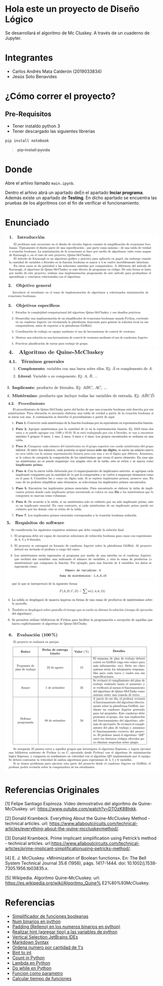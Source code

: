 # Hola este un proyecto de Diseño Lógico

Se desarrollará el algoritmo de Mc Cluskey. A través de un cuaderno de Jupyter.


# Integrantes 
- Carlos Andrés Mata Calderón (2019033834)
- Jesús Soto Benavides

# ¿Cómo correr el proyecto?

## Pre-Requisitos

- Tener instaldo python 3
- Tener descargado las siguientes librerias


```commandline
pip install notebook
```


> ~~pip install pyeda~~

 
# Donde
Abre el arhivo llamado ``main.ipynb``. 

Dentro el arhivo abrá un apartado deEn el apartado **Inciar programa**.
Además existe un apartado de **Testing**. En dicho apartado
se encuentra las pruebas de los algoritmos con el fin de verificar el 
funcionamiento.

# Enunciado

![](images/enunciado_0.png)
![](images/enunciado_1.png)
![](images/enunciado_2.png)
![](images/enunciado_3.png)
![](images/enunciado_4.png)
![](images/enunciado_5.png)
![](images/enunciado_6.png)
![](images/enunciado_7.png) 

# Referencias Originales

[1] Felipe Santiago Espinoza. Video demostrativo del algoritmo de Quine-McCluskey. url: https://www.outube.com/watch?v=DTOzK88Inkk.

[2] Donald Krambeck. Everything About the Quine-McCluskey Method - technical articles. url: https://www.allaboutcircuits.com/technical-articles/everything-about-the-quine-mccluskeymethod/.

[3] Donald Krambeck. Prime implicant simplification using Petrick’s method - technical articles. url:https://www.allaboutcircuits.com/technical-articles/prime-implicant-simplificationusing-petricks-method/.

[4] E. J. McCluskey. «Minimization of Boolean functions». En: The Bell System Technical Journal 35.6
(1956), págs. 1417-1444. doi: 10.1002/j.1538-7305.1956.tb03835.x.

[5] Wikipedia. Algoritmo Quine–McCluskey. url: https://es.wikipedia.org/wiki/Algoritmo_Quine%
E2%80%93McCluskey.

# Referencias
- [Simplificador de funciones booleanas](http://tma.main.jp/logic/index_en.html)
- [Num binarios en python](https://www.w3schools.com/python/ref_func_bin.asp#:~:text=The%20bin()%20function%20returns,start%20with%20the%20prefix%200b%20.)
- [Padding (Relleno) en los numeros binarios en python)](https://stackoverflow.com/questions/16926130/convert-to-binary-and-keep-leading-zeros)
- [Realizar hint (agregar tipo) a las variables de python](https://docs.python.org/3/library/typing.html)
- [Vertical Selection JetBrains IDEs](https://georgik.rocks/intellij-idea-vertical-text-block-selection/)
- [Markdown Syntax](https://gist.github.com/cuonggt/9b7d08a597b167299f0d)
- [Ordena numero por cantidad de 1's](https://www.tutorialspoint.com/program-to-sort-numbers-based-on-1-count-in-their-binary-representation-in-python)
- [Bint to int](https://stackoverflow.com/questions/8928240/convert-base-2-binary-number-string-to-int)
- [Count in Python](https://www.w3schools.com/python/ref_list_count.asp)
- [Lambda en Python](https://www.w3schools.com/python/python_lambda.asp)
- [Do while en Python](https://realpython.com/python-do-while/)
- [Funcion como parametro](https://es.stackoverflow.com/questions/139223/se-puede-pasar-una-funci%C3%B3n-como-par%C3%A1metro-en-python)
- [Calcular tiempo de funciones](https://www.youtube.com/watch?v=bWvcdypQCcs)

